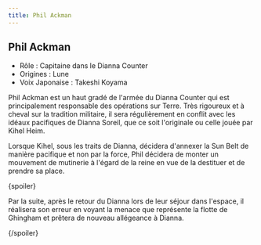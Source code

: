 ```yaml
---
title: Phil Ackman
---
```


Phil Ackman
-----------



* Rôle : Capitaine dans le Dianna Counter
* Origines : Lune
* Voix Japonaise : Takeshi Koyama



Phil Ackman est un haut gradé de l'armée du Dianna Counter qui est principalement responsable des opérations sur Terre. Très rigoureux et à cheval sur la tradition militaire, il sera régulièrement en conflit avec les idéaux pacifiques de Dianna Soreil, que ce soit l'originale ou celle jouée par Kihel Heim.   

  

 Lorsque Kihel, sous les traits de Dianna, décidera d'annexer la Sun Belt de manière pacifique et non par la force, Phil décidera de monter un mouvement de mutinerie à l'égard de la reine en vue de la destituer et de prendre sa place.  

  

 {spoiler}  

 Par la suite, après le retour du Dianna lors de leur séjour dans l'espace, il réalisera son erreur en voyant la menace que représente la flotte de Ghingham et prêtera de nouveau allégeance à Dianna.   

 {/spoiler}